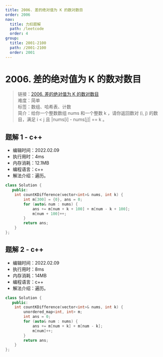 ```yaml
---
title: 2006. 差的绝对值为 K 的数对数目
order: 2006
nav:
  title: 力扣题解
  path: /leetcode
  order: 4
group:
  title: 2001-2100
  path: /2001-2100
  order: 2001
---
```


# 2006. 差的绝对值为 K 的数对数目
    
> 链接：[2006. 差的绝对值为 K 的数对数目](https://leetcode-cn.com/problems/count-number-of-pairs-with-absolute-difference-k/)  
> 难度：简单  
> 标签：数组、哈希表、计数  
> 简介：给你一个整数数组 nums 和一个整数 k ，请你返回数对 (i, j) 的数目，满足 i < j 且 |nums[i] - nums[j]| == k 。
      
## 题解 1 - c++
- 编辑时间：2022.02.09
- 执行用时：4ms
- 内存消耗：12.1MB
- 编程语言：c++
- 解法介绍：遍历。
```c++
class Solution {
   public:
    int countKDifference(vector<int>& nums, int k) {
        int m[300] = {0}, ans = 0;
        for (auto& num : nums) {
            ans += m[num + k + 100] + m[num - k + 100];
            m[num + 100]++;
        }
        return ans;
    }
};
```

## 题解 2 - c++
- 编辑时间：2022.02.09
- 执行用时：8ms
- 内存消耗：14MB
- 编程语言：c++
- 解法介绍：遍历。
```c++
class Solution {
   public:
    int countKDifference(vector<int>& nums, int k) {
        unordered_map<int, int> m;
        int ans = 0;
        for (auto& num : nums) {
            ans += m[num + k] + m[num - k];
            m[num]++;
        }
        return ans;
    }
};
```

      